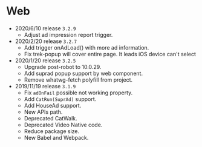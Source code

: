 # Ｗeb
- 2020/6/10 release `3.2.9`
    - Adjust ad impression report trigger.
- 2020/2/20 release `3.2.7`
    - Add trigger onAdLoad() with more ad information.
    - Fix trek-popup will cover entire page. It leads iOS device can't select
- 2020/1/20 release `3.2.5`
    - Upgrade post-robot to 10.0.29.
    - Add suprad popup support by web component.
    - Remove whatwg-fetch polyfill from project.
- 2019/11/19 release `3.1.9`
    - Fix `adOnFail` possible not working property.
    - Add `CatRun(SuprAd)` support.
    - Add HouseAd support.
    - New APIs path.
    - Deprecated CatWalk.
    - Deprecated Video Native code.
    - Reduce package size.
    - New Babel and Webpack.

